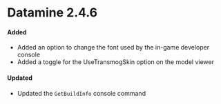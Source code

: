 # Datamine 2.4.6

#### Added
- Added an option to change the font used by the in-game developer console
- Added a toggle for the UseTransmogSkin option on the model viewer

#### Updated
- Updated the `GetBuildInfo` console command